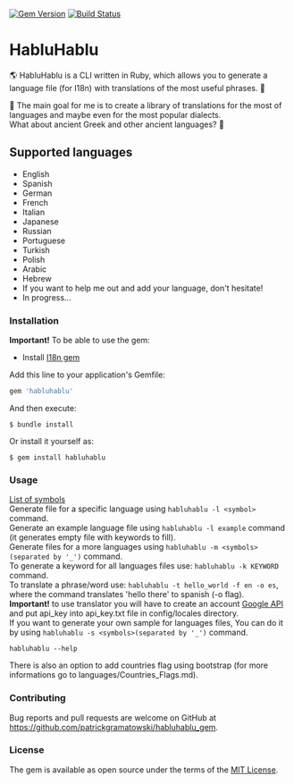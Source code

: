 [![Gem Version](https://badge.fury.io/rb/habluhablu.svg)](https://badge.fury.io/rb/habluhablu)
[![Build Status](https://travis-ci.org/patrickgramatowski/habluhablu_gem.svg?branch=master)](https://travis-ci.org/patrickgramatowski/habluhablu_gem)

# HabluHablu

:earth_americas: HabluHablu is a CLI written in Ruby, which allows you to generate a language file (for I18n) with translations of the most useful phrases. :closed_book:

:dart: The main goal for me is to create a library of translations for the most of languages and maybe even for the most popular dialects.   
What about ancient Greek and other ancient languages? :scroll:

## Supported languages

- English
- Spanish
- German
- French
- Italian
- Japanese
- Russian
- Portuguese
- Turkish
- Polish
- Arabic
- Hebrew
- If you want to help me out and add your language, don't hesitate!
- In progress...

### Installation

**Important!**
To be able to use the gem:
- Install [I18n gem](https://github.com/ruby-i18n/i18n)

Add this line to your application's Gemfile:

```ruby
gem 'habluhablu'
```

And then execute:

    $ bundle install

Or install it yourself as:

    $ gem install habluhablu

### Usage

[List of symbols](https://www.w3.org/International/O-charset-lang.html)   
Generate file for a specific language using `habluhablu -l <symbol>` command.  
Generate an example language file using `habluhablu -l example` command (it generates empty file with keywords to fill).     
Generate files for a more languages using `habluhablu -m <symbols>(separated by '_')` command.  
To generate a keyword for all languages files use: `habluhablu -k KEYWORD` command.     
To translate a phrase/word use: `habluhablu -t hello_world -f en -o es`, where the command translates 'hello there' to spanish (-o flag).    
**Important!** to use translator you will have to create an account [Google API](https://rapidapi.com/googlecloud/api/google-translate1) and put api_key into api_key.txt file in config/locales directory.    
If you want to generate your own sample for languages files, You can do it by using `habluhablu -s <symbols>(separated by '_')` command.      
   
`habluhablu --help`

There is also an option to add countries flag using bootstrap (for more informations go to languages/Countries_Flags.md).

### Contributing

Bug reports and pull requests are welcome on GitHub at https://github.com/patrickgramatowski/habluhablu_gem.

### License

The gem is available as open source under the terms of the [MIT License](https://opensource.org/licenses/MIT).
